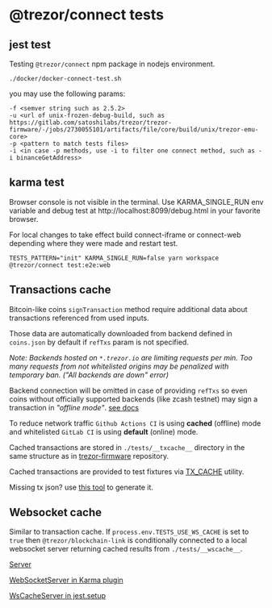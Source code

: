 # @trezor/connect tests

## jest test

Testing `@trezor/connect` npm package in nodejs environment.

```
./docker/docker-connect-test.sh
```

you may use the following params:

```
-f <semver string such as 2.5.2>
-u <url of unix-frozen-debug-build, such as https://gitlab.com/satoshilabs/trezor/trezor-firmware/-/jobs/2730055101/artifacts/file/core/build/unix/trezor-emu-core>
-p <pattern to match tests files>
-i <in case -p methods, use -i to filter one connect method, such as -i binanceGetAddress>
```

## karma test

Browser console is not visible in the terminal. Use KARMA_SINGLE_RUN env variable and debug test at http://localhost:8099/debug.html in your favorite browser.

For local changes to take effect build connect-iframe or connect-web depending where they were made and restart test.

```
TESTS_PATTERN="init" KARMA_SINGLE_RUN=false yarn workspace @trezor/connect test:e2e:web
```

## Transactions cache

Bitcoin-like coins `signTransaction` method require additional data about transactions referenced from used inputs.

Those data are automatically downloaded from backend defined in `coins.json` by default if `refTxs` param is not specified.

_Note: Backends hosted on `*.trezor.io` are limiting requests per min._
_Too many requests from not whitelisted origins may be penalized with temporary ban. ("All backends are down" error)_

Backend connection will be omitted in case of providing `refTxs` so even coins without officially supported backends (like zcash testnet) may sign a transaction in _"offline mode"_. [see docs](https://connect.trezor.io/9/methods/bitcoin/signTransaction/)

To reduce network traffic `Github Actions CI` is using **cached** (offline) mode and whitelisted `GitLab CI` is using **default** (online) mode.

Cached transactions are stored in `./tests/__txcache__` directory in the same structure as in [trezor-firmware](https://github.com/trezor/trezor-firmware/tree/main/tests/txcache) repository.

Cached transactions are provided to test fixtures via [TX_CACHE](./__txcache__/index.js) utility.

Missing tx json? use [this tool](./__txcache__/gen-reftx.js) to generate it.

## Websocket cache

Similar to transaction cache. If `process.env.TESTS_USE_WS_CACHE` is set to `true` then `@trezor/blockchain-link` is conditionally connected to a local websocket server returning cached results from `./tests/__wscache__`.

[Server](./__wscache__/server.js)

[WebSocketServer in Karma plugin](./karma.plugin.js)

[WsCacheServer in jest.setup](./jest.setup.js)
